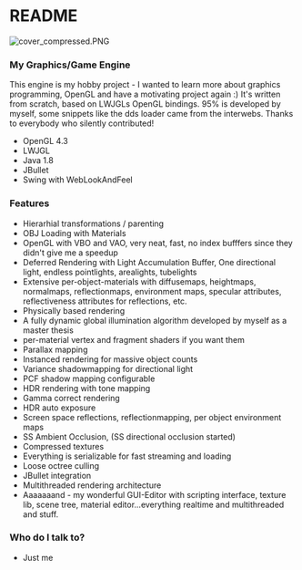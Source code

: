 # README #
![cover_compressed.PNG](https://bitbucket.org/repo/qR4Kpr/images/312771496-cover_compressed.PNG)
### My Graphics/Game Engine ###

This engine is my hobby project - I wanted to learn more about graphics programming, OpenGL and have a motivating project again :) It's written from scratch, based on LWJGLs OpenGL bindings. 95% is developed by myself, some snippets like the dds loader came from the interwebs. Thanks to everybody who silently contributed!

* OpenGL 4.3
* LWJGL
* Java 1.8
* JBullet
* Swing with WebLookAndFeel

### Features ###

* Hierarhial transformations / parenting
* OBJ Loading with Materials
* OpenGL with VBO and VAO, very neat, fast, no index bufffers since they didn't give me a speedup
* Deferred Rendering with Light Accumulation Buffer, One directional light, endless pointlights, arealights, tubelights
* Extensive per-object-materials with diffusemaps, heightmaps, normalmaps, reflectionmaps, environment maps, specular attributes, reflectiveness attributes for reflections, etc.
* Physically based rendering
* A fully dynamic global illumination  algorithm developed by myself as a master thesis
* per-material vertex and fragment shaders if you want them
* Parallax mapping
* Instanced rendering for massive object counts
* Variance shadowmapping for directional light
* PCF shadow mapping configurable
* HDR rendering with tone mapping
* Gamma correct rendering
* HDR auto exposure
* Screen space reflections, reflectionmapping, per object environment maps
* SS Ambient Occlusion, (SS directional occlusion started)
* Compressed textures
* Everything is serializable for fast streaming and loading
* Loose octree culling
* JBullet integration
* Multithreaded rendering architecture
* Aaaaaaand - my wonderful GUI-Editor with scripting interface, texture lib, scene tree, material editor...everything realtime and multithreaded and stuff.


### Who do I talk to? ###

* Just me